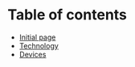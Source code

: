 # Table of contents

* [Initial page](README.md)
* [Technology](untitled.md)
* [Devices](devices.md)

